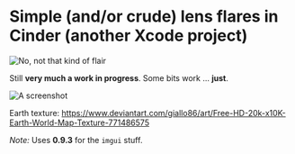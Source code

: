 # Simple (and/or crude) lens flares in Cinder (another Xcode project)

![No, not that kind of flair](https://memegenerator.net/img/instances/72699954/we-need-to-talk-about-your-flare.jpg)

Still **very much a work in progress**. Some bits work ... **just**. 

![A screenshot](https://storage.googleapis.com/charlierobin-1245.appspot.com/images/work/flares-screenshot.jpg)

Earth texture: https://www.deviantart.com/giallo86/art/Free-HD-20k-x10K-Earth-World-Map-Texture-771486575

*Note:* Uses **0.9.3** for the `imgui` stuff.
